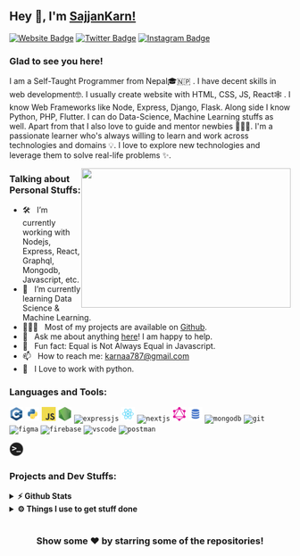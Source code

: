 ## Hey 👋, I'm [SajjanKarn!](https://github.com/SajjanKarn)

[![Website Badge](https://img.shields.io/badge/Website-3b5998?style=flat-square&logo=google-chrome&logoColor=white)](https://sajjankarn.github.io/)
[![Twitter Badge](https://img.shields.io/badge/-Twitter-00acee?style=flat-square&logo=Twitter&logoColor=white)](https://twitter.com/karn_sajjan)
[![Instagram Badge](https://img.shields.io/badge/-Instagram-e4405f?style=flat-square&logo=Instagram&logoColor=white)](https://instagram.com/sajjan_404/)

### Glad to see you here! &nbsp;



I am a Self-Taught Programmer from Nepal🎓🇳🇵 . I have decent skills in web development🤓. I usually create website with HTML, CSS, JS, React🕸️ . I know Web Frameworks like Node, Express, Django, Flask. Along side I know Python, PHP, Flutter. I can do Data-Science, Machine Learning stuffs as well. Apart from that I also love to guide and mentor newbies 👨🏻‍💻.  I'm a passionate learner who's always willing to learn and work across technologies and domains 💡. I love to explore new technologies and leverage them to solve real-life problems ✨.


<img align="right" height="250" width="375" alt="" src="https://user-images.githubusercontent.com/77529535/104816402-097a5f80-5843-11eb-9d83-deadb3bb212c.gif?raw=true" />

### Talking about Personal Stuffs:

- 🛠 &nbsp; I’m currently working with Nodejs, Express, React, <br /> Graphql, Mongodb, Javascript, etc.
- 🚀 &nbsp; I’m currently learning Data Science & Machine Learning.
- 👨🏻‍💻 &nbsp; Most of my projects are available on [Github](https://github.com/SajjanKarn).
- 💬 &nbsp; Ask me about anything [here](https://instagram.com/sajjan_404)! I am happy to help.
- 👾 &nbsp; Fun fact: Equal is Not Always Equal in Javascript.
- 📫 &nbsp; How to reach me: karnaa787@gmail.com
- 🐍 &nbsp; I Love to work with python.

### Languages and Tools:

<code><img height="25" src="https://raw.githubusercontent.com/github/explore/80688e429a7d4ef2fca1e82350fe8e3517d3494d/topics/cpp/cpp.png" alt="cpp"></code>
<code><img height="25" src="https://raw.githubusercontent.com/github/explore/80688e429a7d4ef2fca1e82350fe8e3517d3494d/topics/python/python.png" alt="python"></code>
<code><img height="25" src="https://raw.githubusercontent.com/github/explore/80688e429a7d4ef2fca1e82350fe8e3517d3494d/topics/javascript/javascript.png" alt="javascript"></code>
<code><img height="25" src="https://raw.githubusercontent.com/github/explore/80688e429a7d4ef2fca1e82350fe8e3517d3494d/topics/nodejs/nodejs.png" alt="nodejs"></code>
<code><img height="25" src="https://devicons.github.io/devicon/devicon.git/icons/express/express-original.svg" alt="expressjs"></code>
<code><img height="25" src="https://raw.githubusercontent.com/github/explore/80688e429a7d4ef2fca1e82350fe8e3517d3494d/topics/react/react.png" alt="react"></code>
<code><img height="25" src="https://www.drupal.org/files/project-images/nextjs-drupal.jpg" alt="nextjs"></code>
<code><img height="25" src="https://raw.githubusercontent.com/github/explore/80688e429a7d4ef2fca1e82350fe8e3517d3494d/topics/graphql/graphql.png" alt="graphql"></code>
<code><img height="25" src="https://raw.githubusercontent.com/github/explore/80688e429a7d4ef2fca1e82350fe8e3517d3494d/topics/sql/sql.png" alt="sql"></code>
<code><img height="25" src="https://encrypted-tbn0.gstatic.com/images?q=tbn%3AANd9GcSTTzPAw-55ssm1Im594xYZ9eRQu2JylrkYLg&usqp=CAU" alt="mongodb"></code>
<code><img height="25" src="https://devicons.github.io/devicon/devicon.git/icons/git/git-original.svg" alt="git"></code>
<code><img height="25" src="https://i.pinimg.com/originals/63/a7/b1/63a7b1894b3210d07e434e9d12170586.png" alt="figma"></code>
<code><img height="25" src="https://www.iubenda.com/blog/wp-content/uploads/2017/09/firebase_logo_shot.png" alt="firebase"></code>
<code><img height="25" src="https://raw.githubusercontent.com/dhanishgajjar/vscode-icons/master/png/default_dark.png" alt="vscode"></code>
<code><img height="25" src="https://sdtimes.com/wp-content/uploads/2018/03/opstman.jpg" alt="postman"></code>

<code><img height="25" src="https://raw.githubusercontent.com/github/explore/80688e429a7d4ef2fca1e82350fe8e3517d3494d/topics/terminal/terminal.png" alt="terminal"></code>

<!--
<code><img height="25" src="https://raw.githubusercontent.com/github/explore/80688e429a7d4ef2fca1e82350fe8e3517d3494d/topics/sass/sass.png" alt="sass"></code>
-->

### Projects and Dev Stuffs:

<details>	
  <summary><b>⚡ Github Stats</b></summary>

<img height="180em" src="https://github-readme-stats.vercel.app/api?username=SajjanKarn&show_icons=true&hide_border=true" />
<img height="180em" src="https://github-readme-stats.vercel.app/api/top-langs/?username=SajjanKarn&exclude_repo=KNN-Image-Classification&show_icons=true&hide_border=true&layout=compact&langs_count=8"/>
</details>

<details>	
  <br />
  <summary><b>⚙️ Things I use to get stuff done</b></summary>
  	<ul>
  	    <li><b>OS:</b> Windows 10 with WSL2 Kali</li>
  	    <li><b>Browser: </b> Firefox Developer Edition</li>
	    <li><b>Code Editor Config:</b> VSCode x Operator Mono x (Monokai) || (Cobalt2)</li>
	    <li><b>To Stay Updated:</b> Dev.to, Medium and Twitter</li>
	    <br />
	</ul>	
</details>

#

<div align="center">

### Show some ❤️ by starring some of the repositories!

</div>
